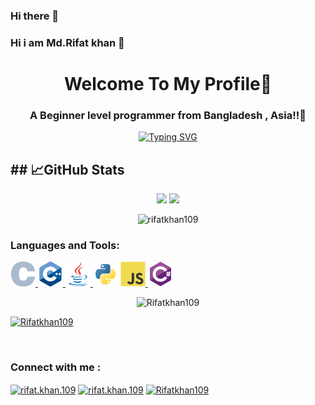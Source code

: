 ### Hi there 👋

### Hi i am  Md.Rifat khan  🥰  

<h1 align="center"> Welcome To My Profile🎉 </h1>
<h3 align="center">A Beginner level programmer  from Bangladesh , Asia!!🥸</h3>
     

<p align="center"><a href="https://git.io/typing-svg"><img src="https://readme-typing-svg.demolab.com?font=Fira+Code&weight=600&size=25&pause=1000&color=F71D35&center=true&width=500&height=60&lines=Learning+html+and+css;3%2B+years+coding+experience+....;I+am+a+Computer+Science+Engineer" alt="Typing SVG" /></a> </p>
<h2>## 📈GitHub Stats</h2>
<p align="center">
<img height="180em" src="https://github-readme-stats.vercel.app/api?username=rifatkhan109&show_icons=true&hide_border=true&&count_private=true&include_all_commits=true"/>
  <img height="180em" src="https://github-readme-stats.vercel.app/api/top-langs/?username=rifatkhan109&exclude_repo=KNN-Image-Classification&show_icons=true&hide_border=true&layout=compact&langs_count=10"/>
</p> 
<p align="center" align="left" > <img width="45%" src="https://github-readme-streak-stats.herokuapp.com/?user=rifatkhan109&" alt="rifatkhan109" /> </p>


<h3 align="left">Languages and Tools:</h3>
<p align="left"> <a href="https://www.cprogramming.com/" target="_blank" rel="noreferrer"> <img src="https://raw.githubusercontent.com/devicons/devicon/master/icons/c/c-original.svg" alt="c" width="40" height="40"/> </a> <a href="https://www.w3schools.com/cpp/" target="_blank" rel="noreferrer"> <img src="https://raw.githubusercontent.com/devicons/devicon/master/icons/cplusplus/cplusplus-original.svg" alt="cplusplus" width="40" height="40"/> </a> <a href="https://www.w3schools.com/cs/" target="_blank" rel="noreferrer"> </a> <a href="https://www.java.com" target="_blank" rel="noreferrer"> <img src="https://raw.githubusercontent.com/devicons/devicon/master/icons/java/java-original.svg" alt="java" width="40" height="40"/> <a href="https://www.python.org" target="_blank" rel="noreferrer"> <img src="https://raw.githubusercontent.com/devicons/devicon/master/icons/python/python-original.svg" alt="python" width="40" height="40"/></a> <a href="https://developer.mozilla.org/en-US/docs/Web/JavaScript" target="_blank" rel="noreferrer"> <img src="https://raw.githubusercontent.com/devicons/devicon/master/icons/javascript/javascript-original.svg" alt="javascript" width="40" height="40"/> </a> </a>   <img src="https://raw.githubusercontent.com/devicons/devicon/master/icons/csharp/csharp-original.svg" alt="csharp" width="40" height="40"/> 



<p align="center" align="left"> <img src="https://komarev.com/ghpvc/?username=Rifatkhan109&label=Profile%20views&color=0e75b6&style=flat" alt="Rifatkhan109" /> </p>
<p align="left"> <a href="https://github.com/ryo-ma/github-profile-trophy"><img src="https://github-profile-trophy.vercel.app/?username=Rifatkhan109" alt="Rifatkhan109" /></a> </p>
<br>



<h3 align="left">Connect with me :</h3>
<p align="left">
<a href="https://fb.com/rifat.khan.109" target="blank"><img align="center" src="https://raw.githubusercontent.com/rahuldkjain/github-profile-readme-generator/master/src/images/icons/Social/facebook.svg" alt="rifat.khan.109" height="30" width="40" /></a> <a> </a> <a> </a>
<a href="https://instagram.com/rifat_khan._109/" target="blank"><img align="center" src="https://raw.githubusercontent.com/rahuldkjain/github-profile-readme-generator/master/src/images/icons/Social/instagram.svg" alt="rifat.khan.109" height="30" width="40" /></a>
 <a href="https://linkedin.com/in/rifat-khan-595947202/" target="blank"><img align="center" src="https://raw.githubusercontent.com/rahuldkjain/github-profile-readme-generator/master/src/images/icons/Social/linked-in-alt.svg" alt="Rifatkhan109" height="30" width="40" /> 
</p>
</p>














